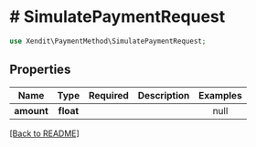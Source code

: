 # # SimulatePaymentRequest


```php
use Xendit\PaymentMethod\SimulatePaymentRequest;
```

## Properties

| Name | Type | Required | Description | Examples |
|------------|:-------------:|:-------------:|-------------|:-------------:|
| **amount** | **float** |  |  | null |


[[Back to README]](../../README.md)
